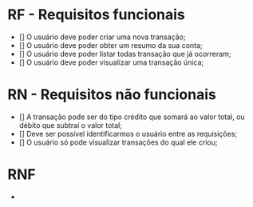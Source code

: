 # RF - Requisitos funcionais
- [] O usuário deve poder criar uma nova transação;
- [] O usuário deve poder obter um resumo da sua conta;
- [] O usuário deve poder listar todas transação que já ocorreram;
- [] O usuário deve poder visualizar uma transação única;

# RN - Requisitos não funcionais
- [] A transação pode ser do tipo crédito que somará ao valor total, ou débito que subtraí o valor total;
- [] Deve ser possível identificarmos o usuário entre as requisições;
- [] O usuário só pode visualizar transações do qual ele criou;

# RNF
- 